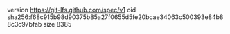 version https://git-lfs.github.com/spec/v1
oid sha256:f68c915b98d90375b85a27f0655d5fe20bcae34063c500393e84b88c3c97bfab
size 8385
